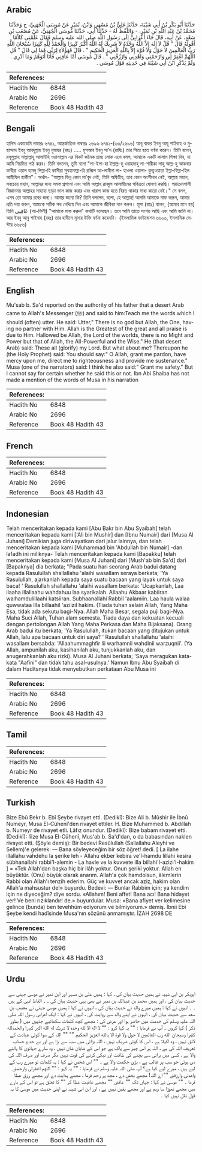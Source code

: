 ## Arabic


<div dir="rtl" lang="ar" style={{fontSize:'larger',backgroundColor:'#f8f9fa',padding:20}}>
حَدَّثَنَا أَبُو بَكْرِ بْنُ أَبِي شَيْبَةَ، حَدَّثَنَا عَلِيُّ بْنُ مُسْهِرٍ، وَابْنُ، نُمَيْرٍ عَنْ مُوسَى الْجُهَنِيِّ، ح وَحَدَّثَنَا مُحَمَّدُ بْنُ عَبْدِ اللَّهِ بْنِ نُمَيْرٍ، - وَاللَّفْظُ لَهُ - حَدَّثَنَا أَبِي، حَدَّثَنَا مُوسَى الْجُهَنِيُّ، عَنْ مُصْعَبِ بْنِ سَعْدٍ، عَنْ أَبِيهِ، قَالَ جَاءَ أَعْرَابِيٌّ إِلَى رَسُولِ اللَّهِ صلى الله عليه وسلم فَقَالَ عَلِّمْنِي كَلاَمًا أَقُولُهُ قَالَ ‏"‏ قُلْ لاَ إِلَهَ إِلاَّ اللَّهُ وَحْدَهُ لاَ شَرِيكَ لَهُ اللَّهُ أَكْبَرُ كَبِيرًا وَالْحَمْدُ لِلَّهِ كَثِيرًا سُبْحَانَ اللَّهِ رَبِّ الْعَالَمِينَ لاَ حَوْلَ وَلاَ قُوَّةَ إِلاَّ بِاللَّهِ الْعَزِيزِ الْحَكِيمِ ‏"‏ ‏.‏ قَالَ فَهَؤُلاَءِ لِرَبِّي فَمَا لِي قَالَ ‏"‏ قُلِ اللَّهُمَّ اغْفِرْ لِي وَارْحَمْنِي وَاهْدِنِي وَارْزُقْنِي ‏"‏ ‏.‏ قَالَ مُوسَى أَمَّا عَافِنِي فَأَنَا أَتَوَهَّمُ وَمَا أَدْرِي ‏.‏ وَلَمْ يَذْكُرِ ابْنُ أَبِي شَيْبَةَ فِي حَدِيثِهِ قَوْلَ مُوسَى ‏.‏
</div>
<div style={{backgroundColor:'#f8f9fa',padding:20, marginBottom: 10}}><table> <thead> <tr> <th>References:</th> <th></th> </tr> </thead> <tbody><tr><td>Hadith No</td><td>6848</td></tr><tr><td>Arabic No</td><td>2696</td></tr><tr><td>Reference</td><td>Book 48 Hadith 43</td></tr></tbody></table></div>

## Bengali


<div dir="ltr" lang="bn" style={{fontSize:'larger',backgroundColor:'#f8f9fa',padding:20}}>
হাদিস একাডেমি নাম্বারঃ ৬৭৪১, আন্তর্জাতিক নাম্বারঃ ২৬৯৬ ৬৭৪১-(৩৩/২৬৯৬) আবূ বাকর ইবনু আবূ শাইবাহ ও মুহাম্মাদ ইবনু আবদুল্লাহ ইবনু নুমায়র (রহঃ) ..... মুসআব ইবনু সা’দ (রাযিঃ) তার পিতা হতে বর্ণনা করেন। তিনি বলেন, রসূলুল্লাহ সাল্লাল্লাহু আলাইহি ওয়াসাল্লাম এর নিকট জনৈক গ্রাম্য লোক এসে বলল, আমাকে একটি কালাম শিক্ষা দিন, যা আমি নিয়মিত পাঠ করব। তিনি বললেন, তুমি বলো "লা-ইলা-হা ইল্লাল্ল-হু ওয়াহদাহু লা-শারীকা লাহু আল্ল-হু আকবার কাবীরা ওয়াল হামদু লিল্লা-হি কাসীরা সুবহানাল্লা-হি রব্বিল আ-লামীনা লা- হাওলা ওয়ালা- কুত্ত্বওয়াতা ইল্লা-বিল্লা-হিল আযীযিল হাকীম"। অর্থাৎ- "আল্লাহ ভিন্ন কোন মা’বূদ নেই, তিনি অদ্বিতীয়, তার কোন অংশীদার নেই, আল্লাহ মহান, সবচেয়ে মহান, আল্লাহর জন্য সমস্ত প্রশংসা এবং আমি আল্লাহ রাব্বুল আলামীনের পবিত্রতা ঘোষণা করছি। পরাক্রমশালী বিজ্ঞানময় আল্লাহর সাহায্য ছাড়া ভাল কাজ করার এবং খারাপ কাজ হতে বিরত থাকার সাধ্য কারো নেই।" সে বলল, এসব তো আমার রবের জন্য। আমার জন্যে কি? তিনি বললেন, বলো, হে আল্লাহ! আপনি আমাকে মাফ করুন, আমার প্রতি দয়া করুন, আমাকে সঠিক পথ দেখিয়ে দিন এবং আমাকে জীবিকা দান করুন। মূসা (রহঃ) বলেন, (আমার মনে হয়) তিনি عَافِنِي (আ-ফিনী) "আমাকে মাফ করুন" কথাটি বলেছেন। তবে আমি তাতে সংশয় আছি এবং আমি জানি না। আর ইবনু আবু শাইবাহ (রহঃ) তার হাদীসে মূসার উক্তি বর্ণনা করেননি। (ইসলামিক ফাউন্ডেশন ৬৬০৩, ইসলামিক সেন্টার ৬৬৫৬)
</div>
<div style={{backgroundColor:'#f8f9fa',padding:20, marginBottom: 10}}><table> <thead> <tr> <th>References:</th> <th></th> </tr> </thead> <tbody><tr><td>Hadith No</td><td>6848</td></tr><tr><td>Arabic No</td><td>2696</td></tr><tr><td>Reference</td><td>Book 48 Hadith 43</td></tr></tbody></table></div>

## English


<div dir="ltr" lang="en" style={{fontSize:'larger',backgroundColor:'#f8f9fa',padding:20}}>
Mu'sab b. Sa'd reported on the authority of his father that a desert Arab came to Allah's Messenger (ﷺ) and said to him:Teach me the words which I should (often) utter. He said: Utter," There is no god but Allah, the One, having no partner with Him. Allah is the Greatest of the great and all praise is due to Him. Hallowed be Allah, the Lord of the worlds, there is no Might and Power but that of Allah, the All-Powerful and the Wise." He (that desert Arab) said: These all (glorify) my Lord. But what about me? Thereupon he (the Holy Prophet) said: You should say:" O Allah, grant me pardon, have mercy upon me, direct me to righteousness and provide me sustenance." Musa (one of the narrators) said: I think he also said:" Grant me safety." But I cannot say for certain whether he said this or not. Ibn Abi Shaiba has not made a mention of the words of Musa in his narration
</div>
<div style={{backgroundColor:'#f8f9fa',padding:20, marginBottom: 10}}><table> <thead> <tr> <th>References:</th> <th></th> </tr> </thead> <tbody><tr><td>Hadith No</td><td>6848</td></tr><tr><td>Arabic No</td><td>2696</td></tr><tr><td>Reference</td><td>Book 48 Hadith 43</td></tr></tbody></table></div>

## French


<div dir="ltr" lang="fr" style={{fontSize:'larger',backgroundColor:'#f8f9fa',padding:20}}>

</div>
<div style={{backgroundColor:'#f8f9fa',padding:20, marginBottom: 10}}><table> <thead> <tr> <th>References:</th> <th></th> </tr> </thead> <tbody><tr><td>Hadith No</td><td>6848</td></tr><tr><td>Arabic No</td><td>2696</td></tr><tr><td>Reference</td><td>Book 48 Hadith 43</td></tr></tbody></table></div>

## Indonesian


<div dir="ltr" lang="id" style={{fontSize:'larger',backgroundColor:'#f8f9fa',padding:20}}>
Telah menceritakan kepada kami [Abu Bakr bin Abu Syaibah] telah menceritakan kepada kami ['Ali bin Mushir] dan [Ibnu Numair] dari [Musa Al Juhani] Demikian juga diriwayatkan dari jalur lainnya, dan telah menceritakan kepada kami [Muhammad bin 'Abdullah bin Numair] -dan lafadh ini miliknya- Telah menceritakan kepada kami [Bapakku] telah menceritakan kepada kami [Musa Al Juhani] dari [Mush'ab bin Sa'd] dari [Bapaknya] dia berkata; "Pada suatu hari seorang Arab badui datang kepada Rasulullah shallallahu 'alaihi wasallam seraya berkata; 'Ya Rasulullah, ajarkanlah kepada saya suatu bacaan yang layak untuk saya baca! ' Rasulullah shallallahu 'alaihi wasallam berkata: 'Ucapkanlah, Laa ilaaha illallaahu wahdahuu laa syarikalah. Allaahu Akbaar kabiiran walhamdulillaahi katsiiran. Subhaanallahi Rabbil 'aalamiin. Laa haula walaa quwwataa Illa billaahil 'aziizil hakim. (Tiada tuhan selain Allah, Yang Maha Esa, tidak ada sekutu bagi-Nya. Allah Maha Besar, segala puji bagi-Nya. Maha Suci Allah, Tuhan alam semesta. Tiada daya dan kekuatan kecuali dengan pertolongan Allah Yang Maha Perkasa dan Maha Bijaksana). Orang Arab badui itu berkata; 'Ya Rasulullah, itukan bacaan yang ditujukan untuk Allah, lalu apa bacaan untuk diri saya? ' Rasulullah shallallahu 'alaihi wasallam bersabda: 'Allaahummaghfir lii warhamnii wahdinii warzuqnii'. (Ya Allah, ampunilah aku, kasihanilah aku, tunjukkanlah aku, dan anugerahkanlah aku rizki). Musa Al Juhani berkata; 'Saya meragukan kata-kata "Aafini" dan tidak tahu asal-usulnya.' Namun Ibnu Abu Syaibah di dalam Haditsnya tidak menyebutkan perkataan Abu Musa ini
</div>
<div style={{backgroundColor:'#f8f9fa',padding:20, marginBottom: 10}}><table> <thead> <tr> <th>References:</th> <th></th> </tr> </thead> <tbody><tr><td>Hadith No</td><td>6848</td></tr><tr><td>Arabic No</td><td>2696</td></tr><tr><td>Reference</td><td>Book 48 Hadith 43</td></tr></tbody></table></div>

## Tamil


<div dir="ltr" lang="ta" style={{fontSize:'larger',backgroundColor:'#f8f9fa',padding:20}}>

</div>
<div style={{backgroundColor:'#f8f9fa',padding:20, marginBottom: 10}}><table> <thead> <tr> <th>References:</th> <th></th> </tr> </thead> <tbody><tr><td>Hadith No</td><td>6848</td></tr><tr><td>Arabic No</td><td>2696</td></tr><tr><td>Reference</td><td>Book 48 Hadith 43</td></tr></tbody></table></div>

## Turkish


<div dir="ltr" lang="tr" style={{fontSize:'larger',backgroundColor:'#f8f9fa',padding:20}}>
Bize Ebû Bekr b. Ebî Şeybe rivayet etti. (Dedikî): Bize Ali b. Mûshir ile İbnû Numeyr, Musa El-Cühenî'den rivayet ettiler. H. Bize Muhammed b. Abdıllah b. Numeyr de rivayet etli. Lâfız onundur. (Dedikî): Bize babam rivayet etti. (Dedikî): lîize Musa El-Cühenî, Mus'ab b. Sa'd'dan, o da babasından naklen rivayet etti. (Şöyle demiş): Bir bedevi Resûlullah (Sallallahu Aleyhi ve Sellem)'e gelerek: — Bana söyleyeceğim bir söz öğret! dedi. [ La ilahe illallahu vahdehu la şerike leh - Allahu ekber kebira ve'l-hamdu lillahi kesira sübhanallahi rabbi'l-alemin - La havle ve la kuvvete illa billahi'l-azizi'l-hakim ] = «Tek Allah'dan başka hiç bir ilâh yoktur. Onun şeriki yoktur. Allah en büyüktür. (Onu) büyük olarak anarım. Allah'a çok hamdolsun, âlemlerin Rabbi olan Allah'ı tenzih ederim. Güç ve kuvvet ancak aziz, hakim olan Allah'a mahsustur de!» buyurdu. Bedevi: — Bunlar Rabbim için; ya kendim için ne diyeceğim? diye sordu. «Allahım! Beni affet! Bana acı! Bana hidayet ver! Ve beni rızıklandır! de.» buyurdular. Musa: «Bana afiyet ver kelimesine gelince (bunda) ben tevehhüm ediyorum ve bilmiyorum.» demiş. İbnii Ebî Şeybe kendi hadîsinde Musa'nın sözünü anmamıştır. İZAH 2698 DE
</div>
<div style={{backgroundColor:'#f8f9fa',padding:20, marginBottom: 10}}><table> <thead> <tr> <th>References:</th> <th></th> </tr> </thead> <tbody><tr><td>Hadith No</td><td>6848</td></tr><tr><td>Arabic No</td><td>2696</td></tr><tr><td>Reference</td><td>Book 48 Hadith 43</td></tr></tbody></table></div>

## Urdu


<div dir="rtl" lang="ur" style={{fontSize:'larger',backgroundColor:'#f8f9fa',padding:20}}>
ابوبکر بن ابی شیبہ نے ہمیں حدیث بیان کی ، کہا : ہمیں علی بن مسہر اور ابن نمیر نے موسیٰ جہنی سے حدیث بیان کی ، اور ہمیں محمد بن عبداللہ بن نمیر نے بھی یہی حدیث بیان کی ۔ ۔ الفاظ انہی کے ہیں ۔ ۔ انہوں نے کہا : ہمیں میرے والد نے حدیث بیان کی ، انہوں نے کہا : ہمیں موسی جہنی نے معصب بن سعد سے حدیث بیان کی ، انہوں نے اپنے والد سے روایت کی ، انہوں نے کہا : ایک اعرابی رسول اللہ صلی اللہ علیہ وسلم کی خدمت میں حاضر ہوا اور عرض کی : مجھے کچھ کلمات سکھائیے جنہیں میں ( بطور ذکر ) کہا کروں ۔ آپ نے فرمایا : "" یہ کہا کرو : "" لا اله الا لله وحده لا شريك له الله اكبر كبيرا والحمدلله كثيرا وسبحان الله رب العالمين لا حول ولا قوة الا بالله العزيز الحكيم "" "" اللہ کے سوا کوئی عبادت کے لائق نہیں ، وہ اکیلا ہے ، اس کا کوئی شریک نہیں ، اللہ بڑائی میں سب سے بڑا ہے اور بے حد و حساب تعریف اللہ کی ہے ، اللہ ہر اس چیز سے پاک ہے جو اس کے شایان شان نہیں ، وہ سارے جہانوں کا پالنے والا ہے ، کسی میں برائی سے بچنے کی طاقت اور نیکی کرنے کی قوت نہیں مگر صرف اور صرف اللہ کی دی ہوئی جو سب پر غالب ہے ، بڑی حکمت والا ہے ۔ "" اس شخص نے کہا : یہ کلمات تو میرے رب کے لیے ہیں ، میرے لیے کیا ہے؟ آپ صلی اللہ علیہ وسلم نے فرمایا : "" یہ کہو : "" اللهم اغفرلى وارحمنى واهدنى وارزقنى "" اے اللہ! مجھے بخش دے ، مجھ پر رحم فرما ، مجھے ہدایت دے اور مجھے رزق عطا فرما ۔ "" موسیٰ نے کہا : جہاں تک "" عافنى "" مجھے عافیت عطا کر "" کا تعلق ہے تو اس کے بارے میں مجھے تھوڑا سا وہم ہے اور مجھے یقین نہیں ہے ، اور ابن ابی شیبہ نے اپنی حدیث میں موسیٰ کا یہ قول نقل نہیں کیا ۔
</div>
<div style={{backgroundColor:'#f8f9fa',padding:20, marginBottom: 10}}><table> <thead> <tr> <th>References:</th> <th></th> </tr> </thead> <tbody><tr><td>Hadith No</td><td>6848</td></tr><tr><td>Arabic No</td><td>2696</td></tr><tr><td>Reference</td><td>Book 48 Hadith 43</td></tr></tbody></table></div>
